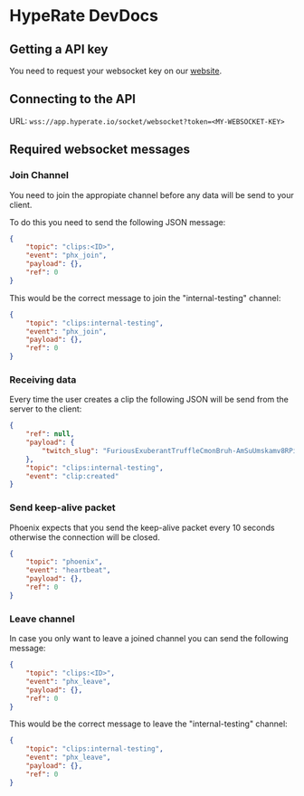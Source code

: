 # HypeRate DevDocs

## Getting a API key

You need to request your websocket key on our [website](https://www.hyperate.io/api).

## Connecting to the API

URL: `wss://app.hyperate.io/socket/websocket?token=<MY-WEBSOCKET-KEY>`

## Required websocket messages

### Join Channel

You need to join the appropiate channel before any data will be send to your
client.

To do this you need to send the following JSON message:

```json
{
	"topic": "clips:<ID>",
	"event": "phx_join",
	"payload": {},
	"ref": 0
}
```

This would be the correct message to join the "internal-testing" channel:

```json
{
	"topic": "clips:internal-testing",
	"event": "phx_join",
	"payload": {},
	"ref": 0
}
```

### Receiving data

Every time the user creates a clip the following JSON will be send from the server to the client:

```json
{
	"ref": null,
	"payload": {
		"twitch_slug": "FuriousExuberantTruffleCmonBruh-AmSuUmskamv8RPin"
	},
	"topic": "clips:internal-testing",
	"event": "clip:created"
}
```

### Send keep-alive packet

Phoenix expects that you send the keep-alive packet every 10 seconds otherwise the connection will be closed.

```json
{
	"topic": "phoenix",
	"event": "heartbeat",
	"payload": {},
	"ref": 0
}
```

### Leave channel

In case you only want to leave a joined channel you can send the following message:

```json
{
	"topic": "clips:<ID>",
	"event": "phx_leave",
	"payload": {},
	"ref": 0
}
```

This would be the correct message to leave the "internal-testing" channel:

```json
{
	"topic": "clips:internal-testing",
	"event": "phx_leave",
	"payload": {},
	"ref": 0
}
```
